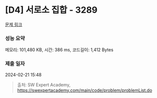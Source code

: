 # [D4] 서로소 집합 - 3289 

[문제 링크](https://swexpertacademy.com/main/code/problem/problemDetail.do?contestProbId=AWBJKA6qr2oDFAWr) 

### 성능 요약

메모리: 101,480 KB, 시간: 386 ms, 코드길이: 1,412 Bytes

### 제출 일자

2024-02-21 15:48



> 출처: SW Expert Academy, https://swexpertacademy.com/main/code/problem/problemList.do
